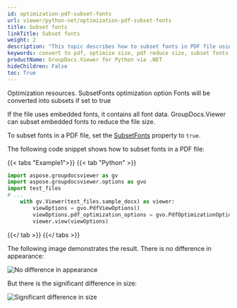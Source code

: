 ```yaml
---
id: optimization-pdf-subset-fonts
url: viewer/python-net/optimization-pdf-subset-fonts
title: Subset fonts
linkTitle: Subset fonts
weight: 2
description: "This topic describes how to subset fonts in PDF file using the GroupDocs.Viewer .NET API ."
keywords: convert to pdf, optimize size, pdf reduce size, subset fonts
productName: GroupDocs.Viewer for Python via .NET
hideChildren: False
toc: True
---
```

Optimization resources. SubsetFonts optimization option
Fonts will be converted into subsets if set to true

If the file uses embedded fonts, it contains all font data. GroupDocs.Viewer can subset embedded fonts to reduce the file size.

To subset fonts in a PDF file, set the [SubsetFonts](https://reference.groupdocs.com/viewer/python-net/groupdocs.viewer.options/pdfoptimizationoptions/subsetfonts) property to `true`.

The following code snippet shows how to subset fonts in a PDF file:

{{< tabs "Example1">}}
{{< tab "Python" >}}
```python
import aspose.groupdocsviewer as gv
import aspose.groupdocsviewer.options as gvo
import test_files
# ...
    with gv.Viewer(test_files.sample_docx) as viewer:
        viewOptions = gvo.PdfViewOptions()
        viewOptions.pdf_optimization_options = gvo.PdfOptimizationOptions(subset_fonts=True)
        viewer.view(viewOptions)
```
{{</ tab >}}
{{</ tabs >}}

The following image demonstrates the result. There is no difference in appearance:

![No difference in appearance](/viewer/python-net/images/developer-guide/pdf-rendering/optimization/optimization-pdf-subset-fonts-appearance.png)

But there is the significant difference in size:

![Significant difference in size](/viewer/python-net/images/developer-guide/pdf-rendering/optimization/optimization-pdf-subset-fonts-size.png)
